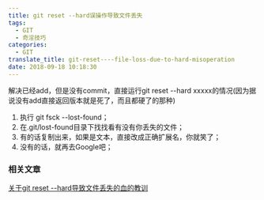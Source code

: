 ```yaml
---
title: git reset --hard误操作导致文件丢失
tags:
  - GIT
  - 奇淫技巧
categories:
  - GIT
translate_title: git-reset----file-loss-due-to-hard-misoperation
date: 2018-09-18 10:18:30
---
```


解决已经add，但是没有commit，直接运行git reset --hard xxxxx的情况(因为据说没有add直接返回版本就是死了，而且都硬了的那种)

1.  执行 git fsck --lost-found；
2.  在.git/lost-found目录下找找看有没有你丢失的文件；
3.  有的话复制出来，如果是文本，直接改成正确扩展名，你就笑了；
4.  没有的话，就再去Google吧；

### 相关文章

[关于git reset --hard导致文件丢失的血的教训](https://blog.csdn.net/lijiafa/article/details/78275936 "关于git reset --hard导致文件丢失的血的教训")
